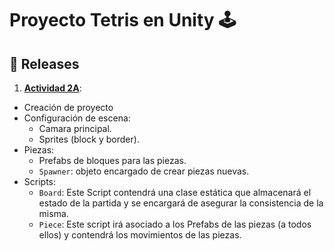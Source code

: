 # Proyecto Tetris en Unity 🕹️

## 📌 Releases
1. **[Actividad 2A](https://github.com/pprodman/Tetris/releases/tag/v.1.0)**:
- Creación de proyecto
- Configuración de escena:
  - Camara principal.
  - Sprites (block y  border).
- Piezas:
  -   Prefabs de bloques para las piezas.
  - `Spawner`: objeto encargado de crear piezas nuevas.
- Scripts:
  - `Board`: Este Script contendrá una clase estática que almacenará el estado de la partida y se encargará de asegurar la consistencia de la misma.
  - `Piece`: Este script irá asociado a los Prefabs de las piezas (a todos ellos) y contendrá los movimientos de las piezas.
